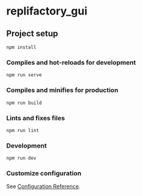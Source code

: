 # replifactory_gui

## Project setup
```
npm install
```

### Compiles and hot-reloads for development
```
npm run serve
```

### Compiles and minifies for production
```
npm run build
```

### Lints and fixes files
```
npm run lint
```

### Development
```
npm run dev
```

### Customize configuration
See [Configuration Reference](https://cli.vuejs.org/config/).
